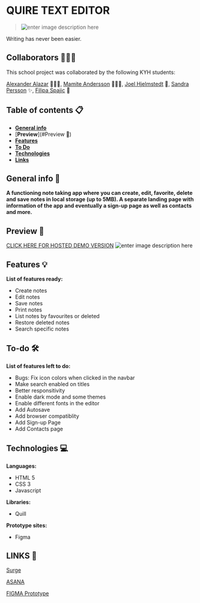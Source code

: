 # QUIRE TEXT EDITOR

> ![enter image description here](https://i.ibb.co/ScT1JV3/logo.png)
 
Writing has never been easier.
## Collaborators 👷🏾‍♂️

This school project was collaborated by the following KYH students:

[Alexander Alazar](https://github.com/a-star128) 👨🏿‍🚀, [Mamite Andersson](https://github.com/mamite100) 👩🏿‍💻, [Joel Hjelmstedt](https://github.com/joelbeats) 🤯, [Sandra Persson](https://github.com/sandrapersson149) ✨, [Filipa Spajic](https://github.com/cr4y0n) 🥳

## Table of contents 📋
* [**General info**](#**Generalinfo**)  
* [**Preview**](#Preview 📸)
*  [**Features**](#features)
*  [**To Do**](#ToDo)
* [**Technologies**](#Technologies)
*  [**Links**](#Links)



## General info 📢

****A functioning note taking app where you can create, edit, favorite, delete and save notes in local storage (up to 5MB). A separate landing page with information of the app and eventually a sign-up page as well as contacts and more.****


## Preview 📸
[CLICK HERE FOR HOSTED DEMO VERSION](http://quire-pergament.surge.sh/)
![enter image description here](https://i.ibb.co/8X4XP9S/screen-quire.png)



## Features 💡
**List of features ready:**
* Create notes
* Edit notes
* Save notes
* Print notes
* List notes by favourites or deleted
* Restore deleted notes
* Search specific notes

## To-do 🛠
**List of features left to do:**
-   Bugs: Fix icon colors when clicked in the navbar
-   Make search enabled on titles
-   Better responsitivity
-   Enable dark mode and some themes
-   Enable different fonts in the editor
- Add Autosave
-   Add browser compatiblity
-   Add Sign-up Page
-   Add Contacts page


## Technologies 💻
**Languages:**
  - HTML 5   
 - CSS 3   
 - Javascript

  **Libraries:**
-   Quill
    
   **Prototype sites:**
-   Figma

## LINKS 🔗

[Surge](http://quire-pergament.surge.sh/)

[ASANA](https://app.asana.com/share/studentkyh/pergament/310223894399359/f0e2f8a8db30abb6fd61938749e6b9f4)

[FIGMA Prototype](https://www.figma.com/file/Em2xXKEoeRYKaa3uYWjKWg/Untitled?node-id=0%3A1)


